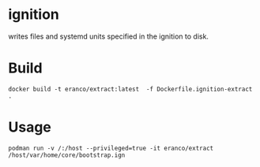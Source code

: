 # ignition
writes files and systemd units specified in the ignition to disk.

# Build
```docker build -t eranco/extract:latest  -f Dockerfile.ignition-extract .```
# Usage
```podman run -v /:/host --privileged=true -it eranco/extract /host/var/home/core/bootstrap.ign ```
